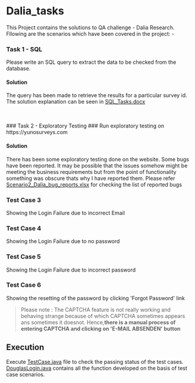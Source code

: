 ﻿# Dalia_tasks

This Project contains the solutions to QA challenge - Dalia Research. Fllowing are the scenarios which have been covered in the project: -

### Task 1 - SQL ###
Please write an SQL query to extract the data to be checked from the database.

#### Solution ####
The query has been made to retrieve the results for a particular survey id. The solution explanation can be seen in [SQL_Tasks.docx](SQL_Tasks.docx)

<br>
<br>
### Task 2 - Exploratory Testing ###
Run exploratory testing on https://yunosurveys.com 

#### Solution ####
There has been some exploratory testing done on the website. Some bugs have been reported. It may be possible that the issues somehow might be meeting the business requirements but from the point of functionality something was obscure thats why I have reported them. Please refer [Scenario2_Dalia_bug_reports.xlsx](Scenario2_Dalia_bug_reports.xlsx) for checking the list of reported bugs


### Test Case 3 ###
Showing the Login Failure due to incorrect Email
 
### Test Case 4 ###
Showing the Login Failure due to no password
 
### Test Case 5 ### 
Showing the Login Failure due to incorrect password
 
### Test Case 6 ###
Showing the resetting of the password by clicking 'Forgot Password' link
> Please note : 
The CAPTCHA feature is not really working and behaving strange because of which CAPTCHA sometimes appears ans sometimes it doesnot. 
Hence,**there is a manual process of entering CAPTCHA and clicking on 'E-MAIL ABSENDEN' button**


## Execution ##
Execute [TestCase.java](src/TestCase.java) file to check the passing status of the test cases. [DouglasLogin.java](src/DouglasLogin.java) contains all the function developed on the basis of test case scenarios.
